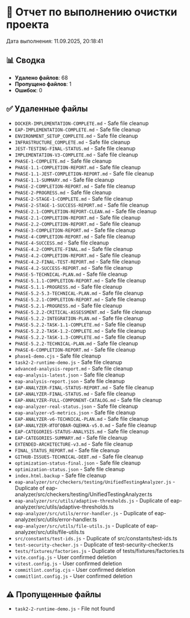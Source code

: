 # 🧹 Отчет по выполнению очистки проекта

Дата выполнения: 11.09.2025, 20:18:41

## 📊 Сводка

- **Удалено файлов**: 68
- **Пропущено файлов**: 1
- **Ошибок**: 0

## ✅ Удаленные файлы

- `DOCKER-IMPLEMENTATION-COMPLETE.md` - Safe file cleanup
- `EAP-IMPLEMENTATION-COMPLETE.md` - Safe file cleanup
- `ENVIRONMENT_SETUP_COMPLETE.md` - Safe file cleanup
- `INFRASTRUCTURE_COMPLETE.md` - Safe file cleanup
- `JEST-TESTING-FINAL-STATUS.md` - Safe file cleanup
- `IMPLEMENTATION-V3-COMPLETE.md` - Safe file cleanup
- `PHASE-1-COMPLETE.md` - Safe file cleanup
- `PHASE-1.1-COMPLETION-REPORT.md` - Safe file cleanup
- `PHASE-1.1-JEST-COMPLETION-REPORT.md` - Safe file cleanup
- `PHASE-1.1-SUMMARY.md` - Safe file cleanup
- `PHASE-2-COMPLETION-REPORT.md` - Safe file cleanup
- `PHASE-2-PROGRESS.md` - Safe file cleanup
- `PHASE-2-STAGE-1-COMPLETE.md` - Safe file cleanup
- `PHASE-2-STAGE-1-SUCCESS-REPORT.md` - Safe file cleanup
- `PHASE-2.1-COMPLETION-REPORT-CLEAN.md` - Safe file cleanup
- `PHASE-2.1-COMPLETION-REPORT.md` - Safe file cleanup
- `PHASE-2.2-COMPLETION-REPORT.md` - Safe file cleanup
- `PHASE-3-COMPLETION-REPORT.md` - Safe file cleanup
- `PHASE-4-COMPLETION-REPORT.md` - Safe file cleanup
- `PHASE-4-SUCCESS.md` - Safe file cleanup
- `PHASE-4.2-COMPLETE-FINAL.md` - Safe file cleanup
- `PHASE-4.2-COMPLETION-REPORT.md` - Safe file cleanup
- `PHASE-4.2-FINAL-TEST-REPORT.md` - Safe file cleanup
- `PHASE-4.2-SUCCESS-REPORT.md` - Safe file cleanup
- `PHASE-5-TECHNICAL-PLAN.md` - Safe file cleanup
- `PHASE-5.1.1-COMPLETION-REPORT.md` - Safe file cleanup
- `PHASE-5.1.1-PROGRESS.md` - Safe file cleanup
- `PHASE-5.2-5.3-TECHNICAL-PLAN.md` - Safe file cleanup
- `PHASE-5.2.1-COMPLETION-REPORT.md` - Safe file cleanup
- `PHASE-5.2.1-PROGRESS.md` - Safe file cleanup
- `PHASE-5.2.2-CRITICAL-ASSESSMENT.md` - Safe file cleanup
- `PHASE-5.2.2-INTEGRATION-PLAN.md` - Safe file cleanup
- `PHASE-5.2.2-TASK-1.1-COMPLETE.md` - Safe file cleanup
- `PHASE-5.2.2-TASK-1.2-COMPLETE.md` - Safe file cleanup
- `PHASE-5.2.2-TASK-1.3-COMPLETE.md` - Safe file cleanup
- `PHASE-5.2.2-TECHNICAL-PLAN.md` - Safe file cleanup
- `PHASE-6-COMPLETION-REPORT.md` - Safe file cleanup
- `phase1-demo.cjs` - Safe file cleanup
- `task2-2-runtime-demo.js` - Safe file cleanup
- `advanced-analysis-report.md` - Safe file cleanup
- `eap-analysis-latest.json` - Safe file cleanup
- `eap-analysis-report.json` - Safe file cleanup
- `EAP-ANALYZER-FINAL-STATUS-REPORT.md` - Safe file cleanup
- `EAP-ANALYZER-FINAL-STATUS.md` - Safe file cleanup
- `EAP-ANALYZER-FULL-COMPONENT-CATALOG.md` - Safe file cleanup
- `eap-analyzer-real-status.json` - Safe file cleanup
- `eap-analyzer-v5-metrics.json` - Safe file cleanup
- `EAP-ANALYZER-v6-TECHNICAL-PLAN.md` - Safe file cleanup
- `EAP-ANALYZER-ИТОГОВАЯ-ОЦЕНКА-v5.0.md` - Safe file cleanup
- `EAP-CATEGORIES-STATUS-ANALYSIS.md` - Safe file cleanup
- `EAP-CATEGORIES-SUMMARY.md` - Safe file cleanup
- `EXTENDED-ARCHITECTURE-v3.md` - Safe file cleanup
- `FINAL_STATUS_REPORT.md` - Safe file cleanup
- `GITHUB-ISSUES-TECHNICAL-DEBT.md` - Safe file cleanup
- `optimization-status-final.json` - Safe file cleanup
- `optimization-status.json` - Safe file cleanup
- `index.html.backup` - Safe file cleanup
- `eap-analyzer/src/checkers/testing/UnifiedTestingAnalyzer.js` - Duplicate of eap-analyzer/src/checkers/testing/UnifiedTestingAnalyzer.ts
- `eap-analyzer/src/utils/adaptive-thresholds.js` - Duplicate of eap-analyzer/src/utils/adaptive-thresholds.ts
- `eap-analyzer/src/utils/error-handler.js` - Duplicate of eap-analyzer/src/utils/error-handler.ts
- `eap-analyzer/src/utils/file-utils.js` - Duplicate of eap-analyzer/src/utils/file-utils.ts
- `src/constants/test-ids.js` - Duplicate of src/constants/test-ids.ts
- `test-security-checker.js` - Duplicate of test-security-checker.ts
- `tests/fixtures/factories.js` - Duplicate of tests/fixtures/factories.ts
- `vite.config.js` - User confirmed deletion
- `vitest.config.js` - User confirmed deletion
- `commitlint.config.cjs` - User confirmed deletion
- `commitlint.config.js` - User confirmed deletion

## ⚠️ Пропущенные файлы

- `task2-2-runtime-demo.js` - File not found

